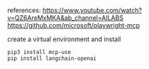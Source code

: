 references:
https://www.youtube.com/watch?v=QZ6AreMxMKA&ab_channel=AILABS
https://github.com/microsoft/playwright-mcp

create a virtual environment and install

```
pip3 install mcp-use
pip install langchain-openai
```

